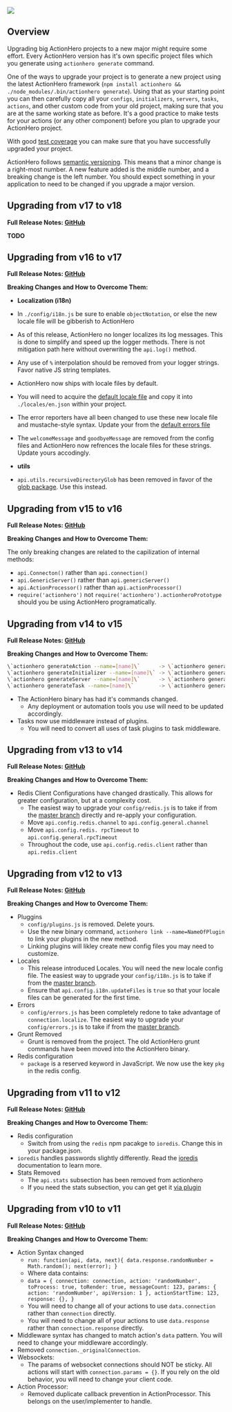 ![](documentation.svg)

## Overview

Upgrading big ActionHero projects to a new major might require some effort. Every ActionHero version has it's own specific project files which you generate using `actionhero generate` command.

One of the ways to upgrade your project is to generate a new project using the latest ActionHero framework (`npm install actionhero && ./node_modules/.bin/actionhero generate`). Using that as your starting point you can then carefully copy all your `configs`, `initializers`, `servers`, `tasks`, `actions`, and other custom code from your old project, making sure that you are at the same working state as before. It's a good practice to make tests for your actions (or any other component) before you plan to upgrade your ActionHero project.

With good [test coverage](tutorial-testing.html) you can make sure that you have successfully upgraded your project.

ActionHero follows [semantic versioning](http://semver.org/). This means that a minor change is a right-most number. A new feature added is the middle number, and a breaking change is the left number. You should expect something in your application to need to be changed if you upgrade a major version.

## Upgrading from v17 to v18

**Full Release Notes: [GitHub](https://github.com/actionhero/actionhero/releases/tag/v18.0.0)**

**TODO**

## Upgrading from v16 to v17

**Full Release Notes: [GitHub](https://github.com/actionhero/actionhero/releases/tag/v17.0.0)**

**Breaking Changes and How to Overcome Them:**

*   **Localization (i18n)**

*   In `./config/i18n.js` be sure to enable `objectNotation`, or else the new locale file will be gibberish to ActionHero
*   As of this release, ActionHero no longer localizes its log messages. This is done to simplify and speed up the logger methods. There is not mitigation path here without overwriting the `api.log()` method.

*   Any use of `%` interpolation should be removed from your logger strings. Favor native JS string templates.

*   ActionHero now ships with locale files by default.

*   You will need to acquire the [default locale file](https://github.com/actionhero/actionhero/blob/master/locales/en.json) and copy it into `./locales/en.json` within your project.
*   The error reporters have all been changed to use these new locale file and mustache-style syntax. Update your from the [default errors file](https://github.com/actionhero/actionhero/blob/master/config/errors.js)
*   The `welcomeMessage` and `goodbyeMessage` are removed from the config files and ActionHero now refrences the locale files for these strings. Update yours accodingly.

*   **utils**

*   `api.utils.recursiveDirectoryGlob` has been removed in favor of the [glob package](https://github.com/isaacs/node-glob). Use this instead.

## Upgrading from v15 to v16

**Full Release Notes: [GitHub](https://github.com/actionhero/actionhero/releases/tag/v16.0.0)**

**Breaking Changes and How to Overcome Them:**

The only breaking changes are related to the capilization of internal methods:

*   `api.Connecton()` rather than `api.connection()`
*   `api.GenericServer()` rather than `api.genericServer()`
*   `api.ActionProcessor()` rather than `api.actionProcessor()`
*   `require('actionhero')` not `require('actionhero').actionheroPrototype` should you be using ActionHero programatically.

## Upgrading from v14 to v15

**Full Release Notes: [GitHub](https://github.com/actionhero/actionhero/releases/tag/v15.0.0)**

**Breaking Changes and How to Overcome Them:**

```bash
\`actionhero generateAction --name=[name]\`      -> \`actionhero generate action --name=[name]\`
\`actionhero generateInitializer --name=[name]\` -> \`actionhero generate initializer --name=[name]\`
\`actionhero generateServer --name=[name]\`      -> \`actionhero generate server --name=[name]\`
\`actionhero generateTask --name=[name]\`        -> \`actionhero generate task --name=[name]\`
```

*   The ActionHero binary has had it's commands changed.
    *   Any deployment or automation tools you use will need to be updated accordingly.
*   Tasks now use middleware instead of plugins.
    *   You will need to convert all uses of task plugins to task middleware.

## Upgrading from v13 to v14

**Full Release Notes: [GitHub](https://github.com/actionhero/actionhero/releases/tag/v14.0.0)**

**Breaking Changes and How to Overcome Them:**

*   Redis Client Configurations have changed drastically. This allows for greater configuration, but at a complexity cost.
    *   The easiest way to upgrade your `config/redis.js` is to take if from the [master branch](https://github.com/actionhero/actionhero/blob/master/config/redis.js) directly and re-apply your configuration.
    *   Move `api.config.redis.channel` to `api.config.general.channel`
    *   Move `api.config.redis. rpcTimeout` to `api.config.general.rpcTimeout`
    *   Throughout the code, use `api.config.redis.client` rather than `api.redis.client`

## Upgrading from v12 to v13

**Full Release Notes: [GitHub](https://github.com/actionhero/actionhero/releases/tag/v13.0.0)**

**Breaking Changes and How to Overcome Them:**

*   Pluggins
    *   `config/plugins.js` is removed. Delete yours.
    *   Use the new binary command, `actionhero link --name=NameOfPlugin` to link your plugins in the new method.
    *   Linking plugins will likley create new config files you may need to customize.
*   Locales
    *   This release introduced Locales. You will need the new locale config file. The easiest way to upgrade your `config/i18n.js` is to take if from the [master branch](https://github.com/actionhero/actionhero/blob/master/config/i18n.js).
    *   Ensure that `api.config.i18n.updateFiles` is `true` so that your locale files can be generated for the first time.
*   Errors
    *   `config/errors.js` has been completely redone to take advantage of `connection.localize`. The easiest way to upgrade your `config/errors.js` is to take if from the [master branch](https://github.com/actionhero/actionhero/blob/master/config/errors.js).
*   Grunt Removed
    *   Grunt is removed from the project. The old ActionHero grunt commands have been moved into the ActionHero binary.
*   Redis configuration
    *   `package` is a reserved keyword in JavaScript. We now use the key `pkg` in the redis config.

## Upgrading from v11 to v12

**Full Release Notes: [GitHub](https://github.com/actionhero/actionhero/releases/tag/v12.0.0)**

**Breaking Changes and How to Overcome Them:**

*   Redis configuration
    *   Switch from using the `redis` npm pacakge to `ioredis`. Change this in your package.json.
*   `ioredis` handles passwords slightly differently. Read the [ioredis](https://github.com/luin/ioredis) documentation to learn more.
*   Stats Removed
    *   The `api.stats` subsection has been removed from actionhero
    *   If you need the stats subsection, you can get get it [via plugin](https://github.com/actionhero/ah-stats-plugin)

## Upgrading from v10 to v11

**Full Release Notes: [GitHub](https://github.com/actionhero/actionhero/releases/tag/v11.0.0)**

**Breaking Changes and How to Overcome Them:**

*   Action Syntax changed
    *   `run: function(api, data, next){
          data.response.randomNumber = Math.random();
          next(error);
        }`
    *   Where data contains:
    *   `data = {
           connection: connection,
           action: 'randomNumber',
           toProcess: true,
           toRender: true,
           messageCount: 123,
           params: { action: 'randomNumber', apiVersion: 1 },
           actionStartTime: 123,
           response: {},
        }`
    *   You will need to change all of your actions to use `data.connection` rather than `connection` directly.
    *   You will need to change all of your actions to use `data.response` rather than `connection.response` directly.
*   Middleware syntax has changed to match action's `data` pattern. You will need to change your middleware accordingly.
*   Removed `connection._originalConnection`.
*   Websockets:
    *   The params of websocket connections should NOT be sticky. All actions will start with `connection.params = {}`. If you rely on the old behavior, you will need to change your client code.
*   Action Processor:
    *   Removed duplicate callback prevention in ActionProcessor. This belongs on the user/implementer to handle.
